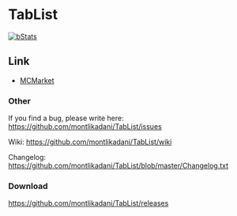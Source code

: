 # TabList

[![bStats](https://img.shields.io/badge/bStats-1.1-brightgreen.svg)](https://bstats.org/plugin/bukkit/TabList)

## Link
* [MCMarket](https://www.mc-market.org/resources/6127/)

### Other
If you find a bug, please write here: https://github.com/montlikadani/TabList/issues

Wiki: https://github.com/montlikadani/TabList/wiki

Changelog: https://github.com/montlikadani/TabList/blob/master/Changelog.txt

### Download
https://github.com/montlikadani/TabList/releases
